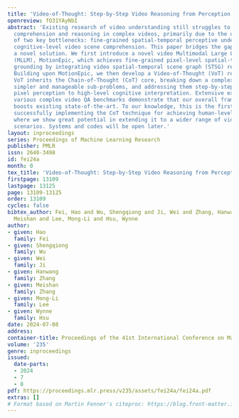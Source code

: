 ```yaml
---
title: 'Video-of-Thought: Step-by-Step Video Reasoning from Perception to Cognition'
openreview: fO31YAyNbI
abstract: 'Existing research of video understanding still struggles to achieve in-depth
  comprehension and reasoning in complex videos, primarily due to the under-exploration
  of two key bottlenecks: fine-grained spatial-temporal perceptive understanding and
  cognitive-level video scene comprehension. This paper bridges the gap by presenting
  a novel solution. We first introduce a novel video Multimodal Large Language Model
  (MLLM), MotionEpic, which achieves fine-grained pixel-level spatial-temporal video
  grounding by integrating video spatial-temporal scene graph (STSG) representation.
  Building upon MotionEpic, we then develop a Video-of-Thought (VoT) reasoning framework.
  VoT inherits the Chain-of-Thought (CoT) core, breaking down a complex task into
  simpler and manageable sub-problems, and addressing them step-by-step from a low-level
  pixel perception to high-level cognitive interpretation. Extensive experiments across
  various complex video QA benchmarks demonstrate that our overall framework strikingly
  boosts existing state-of-the-art. To our knowledge, this is the first attempt at
  successfully implementing the CoT technique for achieving human-level video reasoning,
  where we show great potential in extending it to a wider range of video understanding
  scenarios. Systems and codes will be open later.'
layout: inproceedings
series: Proceedings of Machine Learning Research
publisher: PMLR
issn: 2640-3498
id: fei24a
month: 0
tex_title: 'Video-of-Thought: Step-by-Step Video Reasoning from Perception to Cognition'
firstpage: 13109
lastpage: 13125
page: 13109-13125
order: 13109
cycles: false
bibtex_author: Fei, Hao and Wu, Shengqiong and Ji, Wei and Zhang, Hanwang and Zhang,
  Meishan and Lee, Mong-Li and Hsu, Wynne
author:
- given: Hao
  family: Fei
- given: Shengqiong
  family: Wu
- given: Wei
  family: Ji
- given: Hanwang
  family: Zhang
- given: Meishan
  family: Zhang
- given: Mong-Li
  family: Lee
- given: Wynne
  family: Hsu
date: 2024-07-08
address:
container-title: Proceedings of the 41st International Conference on Machine Learning
volume: '235'
genre: inproceedings
issued:
  date-parts:
  - 2024
  - 7
  - 8
pdf: https://proceedings.mlr.press/v235/assets/fei24a/fei24a.pdf
extras: []
# Format based on Martin Fenner's citeproc: https://blog.front-matter.io/posts/citeproc-yaml-for-bibliographies/
---
```

